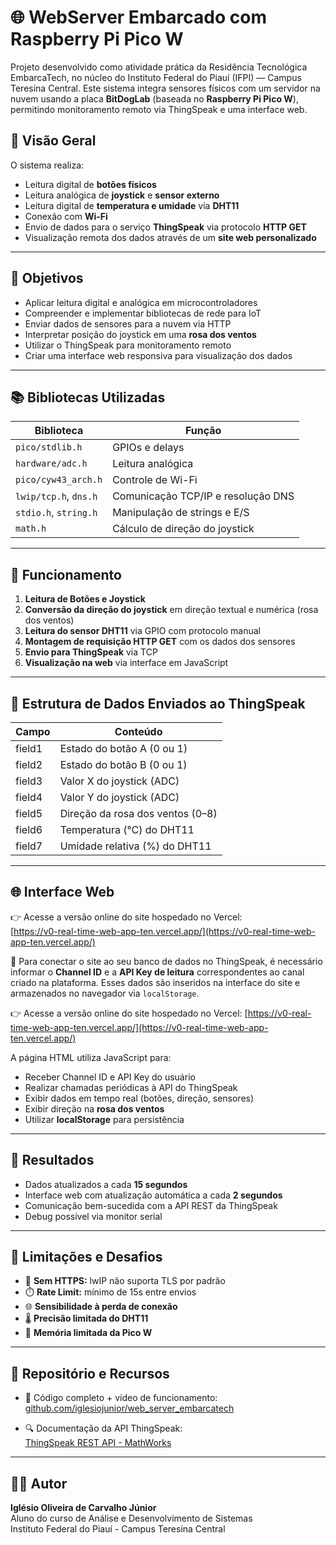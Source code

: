 
# 🌐 WebServer Embarcado com Raspberry Pi Pico W

Projeto desenvolvido como atividade prática da Residência Tecnológica EmbarcaTech, no núcleo do Instituto Federal do Piauí (IFPI) — Campus Teresina Central. Este sistema integra sensores físicos com um servidor na nuvem usando a placa **BitDogLab** (baseada no **Raspberry Pi Pico W**), permitindo monitoramento remoto via ThingSpeak e uma interface web.

## 📌 Visão Geral

O sistema realiza:

- Leitura digital de **botões físicos**
- Leitura analógica de **joystick** e **sensor externo**
- Leitura digital de **temperatura e umidade** via **DHT11**
- Conexão com **Wi-Fi**
- Envio de dados para o serviço **ThingSpeak** via protocolo **HTTP GET**
- Visualização remota dos dados através de um **site web personalizado**

---

## 🎯 Objetivos

- Aplicar leitura digital e analógica em microcontroladores
- Compreender e implementar bibliotecas de rede para IoT
- Enviar dados de sensores para a nuvem via HTTP
- Interpretar posição do joystick em uma **rosa dos ventos**
- Utilizar o ThingSpeak para monitoramento remoto
- Criar uma interface web responsiva para visualização dos dados

---

## 📚 Bibliotecas Utilizadas

| Biblioteca              | Função                                |
|------------------------|----------------------------------------|
| `pico/stdlib.h`        | GPIOs e delays                         |
| `hardware/adc.h`       | Leitura analógica                      |
| `pico/cyw43_arch.h`    | Controle de Wi-Fi                      |
| `lwip/tcp.h`, `dns.h`  | Comunicação TCP/IP e resolução DNS     |
| `stdio.h`, `string.h`  | Manipulação de strings e E/S           |
| `math.h`               | Cálculo de direção do joystick         |

---

## 🧠 Funcionamento

1. **Leitura de Botões e Joystick**
2. **Conversão da direção do joystick** em direção textual e numérica (rosa dos ventos)
3. **Leitura do sensor DHT11** via GPIO com protocolo manual
4. **Montagem de requisição HTTP GET** com os dados dos sensores
5. **Envio para ThingSpeak** via TCP
6. **Visualização na web** via interface em JavaScript

---

## 🔧 Estrutura de Dados Enviados ao ThingSpeak

| Campo   | Conteúdo                           |
|---------|------------------------------------|
| field1  | Estado do botão A (0 ou 1)         |
| field2  | Estado do botão B (0 ou 1)         |
| field3  | Valor X do joystick (ADC)          |
| field4  | Valor Y do joystick (ADC)          |
| field5  | Direção da rosa dos ventos (0–8)   |
| field6  | Temperatura (°C) do DHT11          |
| field7  | Umidade relativa (%) do DHT11      |

---

## 🌐 Interface Web

👉 Acesse a versão online do site hospedado no Vercel:  
[https://v0-real-time-web-app-ten.vercel.app/](https://v0-real-time-web-app-ten.vercel.app/)

🔑 Para conectar o site ao seu banco de dados no ThingSpeak, é necessário informar o **Channel ID** e a **API Key de leitura** correspondentes ao canal criado na plataforma. Esses dados são inseridos na interface do site e armazenados no navegador via `localStorage`.


👉 Acesse a versão online do site hospedado no Vercel:
[https://v0-real-time-web-app-ten.vercel.app/](https://v0-real-time-web-app-ten.vercel.app/)

A página HTML utiliza JavaScript para:

- Receber Channel ID e API Key do usuário
- Realizar chamadas periódicas à API do ThingSpeak
- Exibir dados em tempo real (botões, direção, sensores)
- Exibir direção na **rosa dos ventos**
- Utilizar **localStorage** para persistência

---

## 🧪 Resultados

- Dados atualizados a cada **15 segundos**
- Interface web com atualização automática a cada **2 segundos**
- Comunicação bem-sucedida com a API REST da ThingSpeak
- Debug possível via monitor serial

---

## 🚫 Limitações e Desafios

- 📡 **Sem HTTPS:** lwIP não suporta TLS por padrão
- ⏱️ **Rate Limit:** mínimo de 15s entre envios
- 🌐 **Sensibilidade à perda de conexão**
- 🌡️ **Precisão limitada do DHT11**
- 💾 **Memória limitada da Pico W**

---

## 📎 Repositório e Recursos

- 🔗 Código completo + vídeo de funcionamento:  
  [github.com/iglesiojunior/web_server_embarcatech](https://github.com/iglesiojunior/web_server_embarcatech)

- 🔍 Documentação da API ThingSpeak:  
  [ThingSpeak REST API - MathWorks](https://www.mathworks.com/help/thingspeak/rest-api.html)

---

## 👨‍💻 Autor

**Iglésio Oliveira de Carvalho Júnior**  
Aluno do curso de Análise e Desenvolvimento de Sistemas  
Instituto Federal do Piauí - Campus Teresina Central

